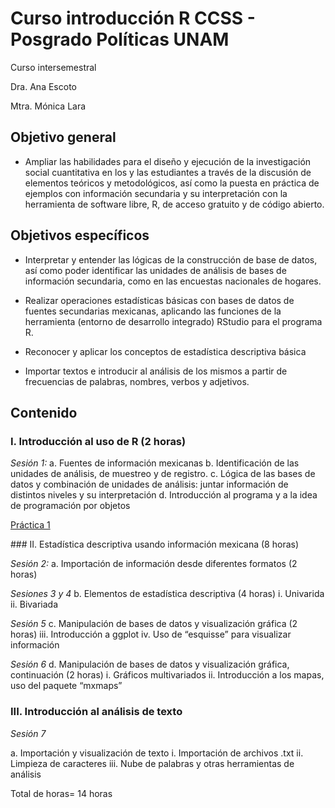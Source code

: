 # Curso introducción R CCSS - Posgrado Políticas UNAM
 Curso intersemestral
 
Dra. Ana Escoto

Mtra. Mónica Lara

## Objetivo general
*	Ampliar las habilidades para el diseño y ejecución de la investigación social cuantitativa en los y las estudiantes a través de la discusión de elementos teóricos y metodológicos, así como la puesta en práctica de ejemplos con información secundaria y su interpretación con la herramienta de software libre, R, de acceso gratuito y de código abierto.  

## Objetivos específicos
*	Interpretar y entender las lógicas de la construcción de base de datos, así como poder identificar las unidades de análisis de bases de información secundaria, como en las encuestas nacionales de hogares.

*	Realizar operaciones estadísticas básicas con bases de datos de fuentes secundarias mexicanas, aplicando las funciones de la herramienta (entorno de desarrollo integrado) RStudio para el programa R. 

*	Reconocer y aplicar los conceptos de estadística descriptiva básica 

*	Importar textos e introducir al análisis de los mismos a partir de frecuencias de palabras, nombres, verbos y adjetivos.

## Contenido

### I.	Introducción al uso de R (2 horas)

*Sesión 1:*
a.	Fuentes de información mexicanas
b.	Identificación de las unidades de análisis, de muestreo y de registro.
c.	Lógica de las bases de datos y combinación de unidades de análisis: juntar información de distintos niveles y su interpretación
d.	Introducción al programa y a la idea de programación por objetos

[Práctica 1](P1.md) 

### II.	Estadística descriptiva usando información mexicana (8 horas)

*Sesión 2:*
a.	Importación de información desde diferentes formatos (2 horas)

*Sesiones 3 y 4*
b.	Elementos de estadística descriptiva (4 horas)
i.	Univarida
ii.	Bivariada

*Sesión 5*
c.	Manipulación de bases de datos y visualización gráfica  (2 horas)
iii.	Introducción a ggplot
iv.	Uso de “esquisse” para visualizar información 

*Sesión 6*
d.	Manipulación de bases de datos y visualización gráfica, continuación  (2 horas)
i.	Gráficos multivariados
ii.	Introducción a los mapas, uso del paquete “mxmaps”

### III.	Introducción al análisis de texto

*Sesión 7*

a.	Importación y visualización de texto
i.	Importación de archivos .txt
ii.	Limpieza de caracteres
iii.	Nube de palabras y otras herramientas de análisis

Total de horas= 14 horas

